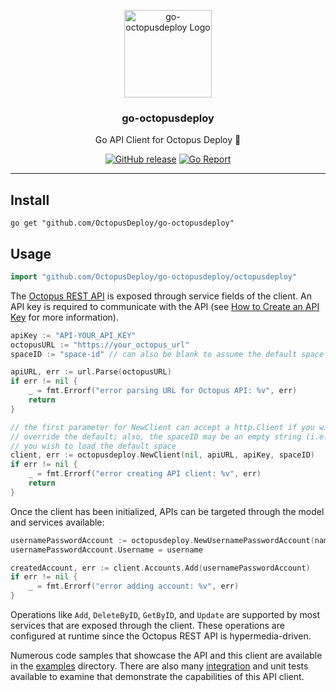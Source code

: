 <p align="center">
  <img alt="go-octopusdeploy Logo" src="https://user-images.githubusercontent.com/71493/133961475-fd4d769f-dc32-4723-a9bd-5529c5b12faf.png" height="140" />
  <h3 align="center">go-octopusdeploy</h3>
  <p align="center">Go API Client for Octopus Deploy 🐙</p>
  <p align="center">
    <a href="https://github.com/OctopusDeploy/go-octopusdeploy/releases/latest"><img alt="GitHub release" src="https://img.shields.io/github/v/release/OctopusDeploy/go-octopusdeploy.svg?logo=github&style=flat-square"></a>
    <a href="ttps://pkg.go.dev/github.com/OctopusDeploy/go-octopusdeploy><img alt="PkgGoDev" src="https://pkg.go.dev/badge/github.com/OctopusDeploy/go-octopusdeploy"></a>
    <a href="https://goreportcard.com/badge/github.com/OctopusDeploy/go-octopusdeploy"><img src="https://goreportcard.com/badge/github.com/OctopusDeploy/go-octopusdeploy" alt="Go Report"></a>
  </p>
</p>

---

## Install

```
go get "github.com/OctopusDeploy/go-octopusdeploy"
```

## Usage

```go
import "github.com/OctopusDeploy/go-octopusdeploy/octopusdeploy"
```

The [Octopus REST API](https://octopus.com/docs/octopus-rest-api) is exposed through service fields of the client. An API key is required to communicate with the API (see [How to Create an API Key](https://octopus.com/docs/octopus-rest-api/how-to-create-an-api-key) for more information).

```go
apiKey := "API-YOUR_API_KEY"
octopusURL := "https://your_octopus_url"
spaceID := "space-id" // can also be blank to assume the default space

apiURL, err := url.Parse(octopusURL)
if err != nil {
    _ = fmt.Errorf("error parsing URL for Octopus API: %v", err)
    return
}

// the first parameter for NewClient can accept a http.Client if you wish to
// override the default; also, the spaceID may be an empty string (i.e. "") if
// you wish to load the default space
client, err := octopusdeploy.NewClient(nil, apiURL, apiKey, spaceID)
if err != nil {
    _ = fmt.Errorf("error creating API client: %v", err)
    return
}
```

Once the client has been initialized, APIs can be targeted through the model and services available:

```go
usernamePasswordAccount := octopusdeploy.NewUsernamePasswordAccount(name)
usernamePasswordAccount.Username = username

createdAccount, err := client.Accounts.Add(usernamePasswordAccount)
if err != nil {
    _ = fmt.Errorf("error adding account: %v", err)
}
```

Operations like `Add`, `DeleteByID`, `GetByID`, and `Update` are supported by most services that are exposed through the client. These operations are configured at runtime since the Octopus REST API is hypermedia-driven.

Numerous code samples that showcase the API and this client are available in the [examples](/examples) directory. There are also many [integration](/integration) and unit tests available to examine that demonstrate the capabilities of this API client.
